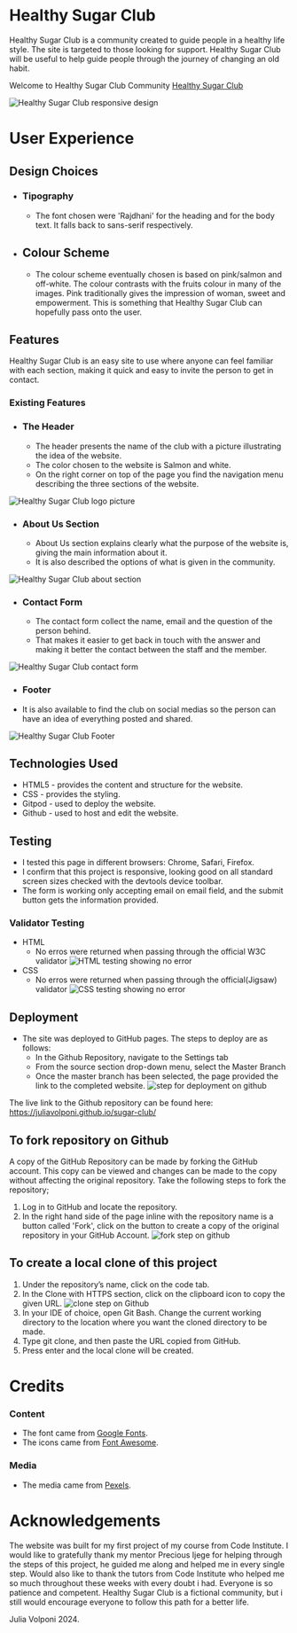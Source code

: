 # Healthy Sugar Club

Healthy Sugar Club is a community created to guide people in a healthy life style. The site is targeted to those looking for support. Healthy Sugar Club will be useful to help guide people through the journey of changing an old habit. 

Welcome to Healthy Sugar Club Community [Healthy Sugar Club](https://juliavolponi.github.io/sugar-club/)

![Healthy Sugar Club responsive design](assets/images/responsive_screens.png)

# User Experience

## Design Choices
  * ### Tipography
    * The font chosen were 'Rajdhani' for the heading and for the body text. It falls back to sans-serif respectively.
* ## Colour Scheme   
  * The colour scheme eventually chosen is based on pink/salmon and off-white. The colour contrasts with the fruits colour in many of the images. Pink traditionally gives the impression of woman, sweet and empowerment. This is something that Healthy Sugar Club can hopefully pass onto the user.

## Features
Healthy Sugar Club is an easy site to use where anyone can feel familiar with each section, making it quick and easy to invite the person to get in contact.
### Existing Features

* ### The Header
   * The header presents the name of the club with a picture illustrating the idea of the website. 
   * The color chosen to the website is Salmon and white.
   * On the right corner on top of the page you find the navigation menu describing the three sections of the website.

![Healthy Sugar Club logo picture](assets/images/header.png)

* ### About Us Section
   * About Us section explains clearly what the purpose of the website is, giving the main information about it.
   * It is also described the options of what is given in the community.

![Healthy Sugar Club about section](assets/images/about.png)

* ### Contact Form
   * The contact form collect the name, email and the question of the person behind.
   * That makes it easier to get back in touch with the answer and making it better the contact between the staff and the member.

![Healthy Sugar Club contact form](assets/images/contact.png)

* ### Footer
* It is also available to find the club on social medias so the person can have an idea of everything posted and shared.

![Healthy Sugar Club Footer](assets/images/footer.png)

## Technologies Used
* HTML5 - provides the content and structure for the website.
* CSS - provides the styling.
* Gitpod - used to deploy the website.
* Github - used to host and edit the website.

## Testing 
* I tested this page in different browsers: Chrome, Safari, Firefox.
* I confirm that this project is responsive, looking good on all standard screen sizes checked with the devtools device toolbar.
* The form is working only accepting email on email field, and the submit button gets the information provided.

### Validator Testing
* HTML
  * No erros were returned when passing through the official W3C validator
![HTML testing showing no error](assets/images/html.png)
* CSS
  * No erros were returned when passing through the official(Jigsaw) validator
![CSS testing showing no error](assets/images/css_validator.png)

## Deployment
* The site was deployed to GitHub pages. The steps to deploy are as follows:
   * In the Github Repository, navigate to the Settings tab
   * From the source section drop-down menu, select the Master Branch
   * Once the master branch has been selected, the page provided the link to the completed website.
![step for deployment on github](assets/images/deploy_step.png)

The live link to the Github repository can be found here: https://juliavolponi.github.io/sugar-club/

## To fork repository on Github
A copy of the GitHub Repository can be made by forking the GitHub account. This copy can be viewed and changes can be made to the copy without affecting the original repository. Take the following steps to fork the repository;

1. Log in to GitHub and locate the repository.
2. In the right hand side of the page inline with the repository name is a button called 'Fork', click on the button to create a copy of the original repository in your GitHub Account.
![fork step on github](assets/images/fork_step.png)

## To create a local clone of this project
1. Under the repository’s name, click on the code tab.
2. In the Clone with HTTPS section, click on the clipboard icon to copy the given URL.
![clone step on Github](assets/images/clone_step.png)
3. In your IDE of choice, open Git Bash.
Change the current working directory to the location where you want the cloned directory to be made.
4. Type git clone, and then paste the URL copied from GitHub.
5. Press enter and the local clone will be created.

# Credits 
### Content
* The font came from [Google Fonts](https://fonts.google.com/).
* The icons came from [Font Awesome](https://fontawesome.com/).
### Media
* The media came from [Pexels](https://www.pexels.com/search/healthy%20sweet%20food/).

# Acknowledgements
The website was built for my first project of my course from Code Institute. I would like to gratefully thank my mentor Precious Ijege for helping through the steps of this project, he guided me along and helped me in every single step. Would also like to thank the tutors from Code Institute who helped me so much throughout these weeks with every doubt i had. Everyone is so patience and competent. 
Healthy Sugar Club is a fictional community, but i still would encourage everyone to follow this path for a better life.

Julia Volponi 2024.